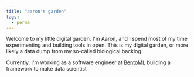 ```yaml
---
title: "aaron's garden"
tags:
  - perma
---
```


Welcome to my little digital garden. I'm Aaron, and I spend most of my time
experimenting and building tools in open. This is my digital garden, or more likely
a data dump from my so-called biological backlog.

Currently, I'm working as a software engineer at [BentoML](https://www.bentoml.com/)
building a framework to make data scientist
